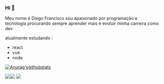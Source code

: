 ### Hi 👋

Meu nome é Diego Francisco sou apaixonado por programação e tecnologia procurando sempre aprender mais e evoluir minha carreira como dev

atualmente estudando :
- react
- vue
- node

 [![Anurag'sgithubstats](https://github-readme-stats.vercel.app/api?username=diego4x&show_icons=true&theme=dark)](https://github.com/anuraghazra/github-readme-stats)


[<img src="https://img.shields.io/badge/twitter-%231DA1F2.svg?&style=for-the-badge&logo=twitter&logoColor=white" />](https://twitter.com/diego44x)[<img src="https://img.shields.io/badge/linkedin-%230077B5.svg?&style=for-the-badge&logo=linkedin&logoColor=white" />](https://www.linkedin.com/in/diego-francisco-4x) [<img src = "https://img.shields.io/badge/instagram-%23E4405F.svg?&style=for-the-badge&logo=instagram&logoColor=white">](https://www.instagram.com/diego44x/)